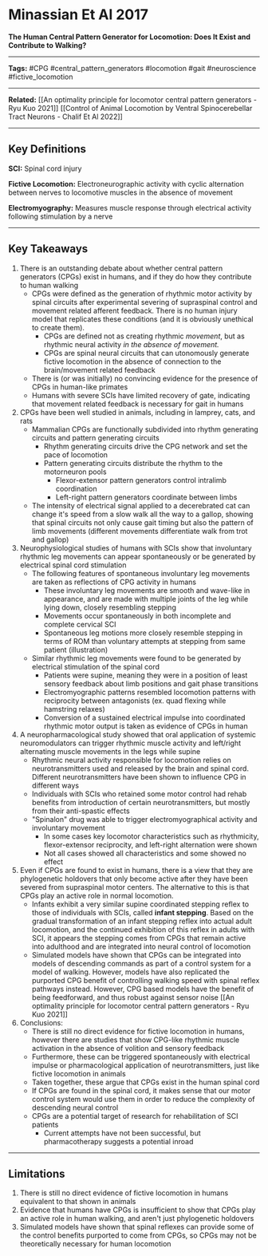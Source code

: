 # Minassian Et Al 2017
 
**The Human Central Pattern Generator for Locomotion: Does It Exist and Contribute to Walking?**

---

**Tags:** #CPG #central_pattern_generators #locomotion #gait #neuroscience #fictive_locomotion 

---

**Related:** [[An optimality principle for locomotor central pattern generators - Ryu Kuo 2021]] [[Control of Animal Locomotion by Ventral Spinocerebellar Tract Neurons - Chalif Et Al 2022]]

---

## Key Definitions
**SCI:** Spinal cord injury

**Fictive Locomotion:** Electroneurographic activity with cyclic alternation between nerves to locomotive muscles in the absence of movement

**Electromyography:** Measures muscle response through electrical activity following stimulation by a nerve

---

## Key Takeaways
1. There is an outstanding debate about whether central pattern generators (CPGs) exist in humans, and if they do how they contribute to human walking
	- CPGs were defined as the generation of rhythmic motor activity by spinal circuits after experimental severing of supraspinal control and movement related afferent feedback. There is no human injury model that replicates these conditions (and it is obviously unethical to create them).
		- CPGs are defined not as creating rhythmic *movement*, but as rhythmic neural activity *in the absence of movement.*
		- CPGs are spinal neural circuits that can utonomously generate fictive locomotion in the absence of connection to the brain/movement related feedback
	- There is (or was initially) no convincing evidence for the presence of CPGs in human-like primates
	- Humans with severe SCIs have limited recovery of gate, indicating that movement related feedback is necessary for gait in humans
2. CPGs have been well studied in animals, including in lamprey, cats, and rats
	- Mammalian CPGs are functionally subdivided into rhythm generating circuits and pattern generating circuits
		- Rhythm generating circuits drive the CPG network and set the pace of locomotion
		- Pattern generating circuits distribute the rhythm to the motorneuron pools
			- Flexor-extensor pattern generators control intralimb coordination
			- Left-right pattern generators coordinate between limbs
	- The intensity of electrical signal applied to a decerebrated cat can change it's speed from a slow walk all the way to a gallop, showing that spinal circuits not only cause gait timing but also the pattern of limb movements (different movements differentiate walk from trot and gallop)
3. Neurophysiological studies of humans with SCIs show that involuntary rhythmic leg movements can appear spontaneously or be generated by electrical spinal cord stimulation 
	- The following features of spontaneous involuntary leg movements are taken as reflections of CPG activity in humans
		- These involuntary leg movements are smooth and wave-like in appearance, and are made with multiple joints of the leg while lying down, closely resembling stepping
		- Movements occur spontaneously in both incomplete and complete cervical SCI
		- Spontaneous leg motions more closely resemble stepping in terms of ROM than voluntary attempts at stepping from same patient (illustration)
	- Similar rhythmic leg movements were found to be generated by electrical stimulation of the spinal cord
		- Patients were supine, meaning they were in a position of least sensory feedback about limb positions and gait phase transitions
		- Electromyographic patterns resembled locomotion patterns with reciprocity between antagonists (ex. quad flexing while hamstring relaxes)
		- Conversion of a sustained electrical impulse into coordinated rhythmic motor output is taken as evidence of CPGs in human
5. A neuropharmacological study showed that oral application of systemic neuromodulators can trigger rhythmic muscle activity and left/right alternating muscle movements in the legs while supine
	- Rhythmic neural activity responsible for locomotion relies on neurotransmitters used and released by the brain and spinal cord. Different neurotransmitters have been shown to influence CPG in different ways
	- Individuals with SCIs who retained some motor control had rehab benefits from introduction of certain neurotransmitters, but mostly from their anti-spastic effects
	- "Spinalon" drug was able to trigger electromyographical activity and involuntary movement
		- In some cases key locomotor characteristics such as rhythmicity, flexor-extensor reciprocity, and left-right alternation were shown
		- Not all cases showed all characteristics and some showed no effect
6. Even if CPGs are found to exist in humans, there is a view that they are phylogenetic holdovers that only become active after they have been severed from supraspinal motor centers. The alternative to this is that CPGs play an active role in normal locomotion.
	- Infants exhibit a very similar supine coordinated stepping reflex to those of individuals with SCIs,  called **infant stepping**. Based on the gradual transformation of an infant stepping reflex into actual adult locomotion, and the continued exhibition of this reflex in adults with SCI, it appears the stepping comes from CPGs that remain active into adulthood and are integrated into neural control of locomotion
	- Simulated models have shown that CPGs can be integrated into models of descending commands as part of a control system for a model of walking. However, models have also replicated the purported CPG benefit of controlling walking speed with spinal reflex pathways instead. However, CPG based models have the benefit of being feedforward, and thus robust against sensor noise [[An optimality principle for locomotor central pattern generators - Ryu Kuo 2021]]
7. Conclusions:
	- There is still no direct evidence for fictive locomotion in humans, however there are studies that show CPG-like rhythmic muscle activation in the absence of volition and sensory feedback
	- Furthermore, these can be triggered spontaneously with electrical impulse or pharmacological application of neurotransmitters, just like fictive locomotion in animals
	- Taken together, these argue that CPGs exist in the human spinal cord
	- If CPGs are found in the spinal cord, it makes sense that our motor control system would use them in order to reduce the complexity of descending neural control
	- CPGs are a potential target of research for rehabilitation of SCI patients
		- Current attempts have not been successful, but pharmacotherapy suggests a potential inroad
	

---

## Limitations
1. There is still no direct evidence of fictive locomotion in humans equivalent to that shown in animals
2. Evidence that humans have CPGs is insufficient to show that CPGs play an active role in human walking, and aren't just phylogenetic holdovers
3. Simulated models have shown that spinal reflexes can provide some of the control benefits purported to come from CPGs, so CPGs may not be theoretically necessary for human locomotion